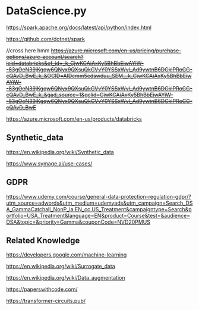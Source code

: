 # DataScience.py

https://spark.apache.org/docs/latest/api/python/index.html

https://github.com/dotnet/spark


//cross here hmm
~~https://azure.microsoft.com/en-us/pricing/purchase-options/azure-account/search?icid=databricks&ef_id=_k_CjwKCAiAxKy5BhBbEiwAYiW--83gOeN39jKgqw6QNyx9QXsuQkGVvY0YSSxWvl_Ad9ywtnB6DCklPRoCG-cQAvD_BwE_k_&OCID=AIDcmm5edswduu_SEM__k_CjwKCAiAxKy5BhBbEiwAYiW--83gOeN39jKgqw6QNyx9QXsuQkGVvY0YSSxWvl_Ad9ywtnB6DCklPRoCG-cQAvD_BwE_k_&gad_source=1&gclid=CjwKCAiAxKy5BhBbEiwAYiW--83gOeN39jKgqw6QNyx9QXsuQkGVvY0YSSxWvl_Ad9ywtnB6DCklPRoCG-cQAvD_BwE~~

https://azure.microsoft.com/en-us/products/databricks

## Synthetic_data

https://en.wikipedia.org/wiki/Synthetic_data

https://www.symage.ai/use-cases/

## GDPR

https://www.udemy.com/course/general-data-protection-regulation-gdpr/?utm_source=adwords&utm_medium=udemyads&utm_campaign=Search_DSA_GammaCatchall_NonP_la.EN_cc.US_Treatment&campaigntype=Search&portfolio=USA_Treatment&language=EN&product=Course&test=&audience=DSA&topic=&priority=Gamma&couponCode=NVD20PMUS

## Related Knowledge

https://developers.google.com/machine-learning

https://en.wikipedia.org/wiki/Surrogate_data

https://en.wikipedia.org/wiki/Data_augmentation

https://paperswithcode.com/

https://transformer-circuits.pub/
